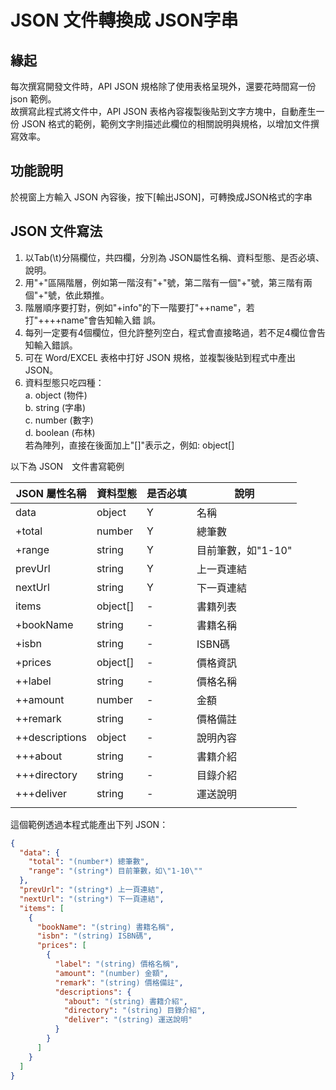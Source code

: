 # JSON 文件轉換成 JSON字串 #

## 緣起

每次撰寫開發文件時，API JSON 規格除了使用表格呈現外，還要花時間寫一份 json 範例。  
故撰寫此程式將文件中，API JSON 表格內容複製後貼到文字方塊中，自動產生一份 JSON 格式的範例，範例文字則描述此欄位的相關說明與規格，以增加文件撰寫效率。

## 功能說明 ##
於視窗上方輸入 JSON 內容後，按下[輸出JSON]，可轉換成JSON格式的字串

## JSON 文件寫法 ##
1. 以Tab(\t)分隔欄位，共四欄，分別為 JSON屬性名稱、資料型態、是否必填、說明。
2. 用"+"區隔階層，例如第一階沒有"+"號，第二階有一個"+"號，第三階有兩個"+"號，依此類推。
3. 階層順序要打對，例如"+info"的下一階要打"++name"，若打"++++name"會告知輸入錯
誤。
4. 每列一定要有4個欄位，但允許整列空白，程式會直接略過，若不足4欄位會告知輸入錯誤。
5. 可在 Word/EXCEL 表格中打好 JSON 規格，並複製後貼到程式中產出 JSON。
6. 資料型態只吃四種：  
    a. object (物件)  
    b. string (字串)  
    c. number (數字)  
    d. boolean (布林)   
    若為陣列，直接在後面加上"[]"表示之，例如: object[]  

以下為 JSON　文件書寫範例

| JSON 屬性名稱 | 資料型態 | 是否必填 | 說明 |
|--|--|--|--
| data | object | Y | 名稱 |
| +total | number | Y | 總筆數 |
| +range | string | Y | 目前筆數，如"1-10" |
| prevUrl | string | Y | 上一頁連結 |
| nextUrl | string | Y | 下一頁連結 |
| items | object[] | - | 書籍列表 |
| +bookName | string | - | 書籍名稱 |
| +isbn | string | - | ISBN碼 |
| +prices | object[] | - | 價格資訊 |
| ++label | string | - | 價格名稱 |
| ++amount | number | - | 金額 |
| ++remark | string | - | 價格備註 |
| ++descriptions | object | - | 說明內容 |
| +++about | string | - | 書籍介紹 |
| +++directory | string | - | 目錄介紹 |
| +++deliver | string | - | 運送說明 |
||||

這個範例透過本程式能產出下列 JSON：

```JSON
{
  "data": {
    "total": "(number*) 總筆數",
    "range": "(string*) 目前筆數，如\"1-10\""
  },
  "prevUrl": "(string*) 上一頁連結",
  "nextUrl": "(string*) 下一頁連結",
  "items": [
    {
      "bookName": "(string) 書籍名稱",
      "isbn": "(string) ISBN碼",
      "prices": [
        {
          "label": "(string) 價格名稱",
          "amount": "(number) 金額",
          "remark": "(string) 價格備註",
          "descriptions": {
            "about": "(string) 書籍介紹",
            "directory": "(string) 目錄介紹",
            "deliver": "(string) 運送說明"
          }
        }
      ]
    }
  ]
}
```




